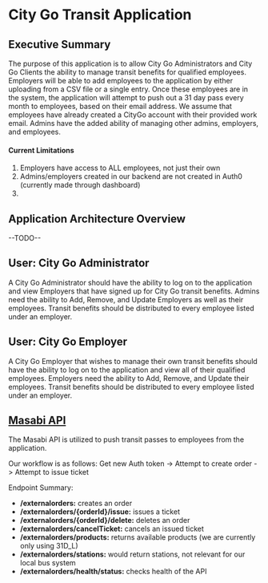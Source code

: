 # City Go Transit Application

## Executive Summary

The purpose of this application is to allow City Go Administrators and City Go Clients the ability to manage transit benefits for qualified employees. Employers will be able to add employees to the application by either uploading from a CSV file or a single entry. Once these employees are in the system, the application will attempt to push out a 31 day pass every month to employees, based on their email address. We assume that employees have already created a CityGo account with their provided work email. Admins have the added ability of managing other admins, employers, and employees.

#### Current Limitations
1. Employers have access to ALL employees, not just their own
2. Admins/employers created in our backend are not created in Auth0 (currently made through dashboard)
3. 

## Application Architecture Overview
--TODO--

## User: City Go Administrator

A City Go Administrator should have the ability to log on to the application and view Employers that have signed up for City Go transit benefits. Admins need the ability to Add, Remove, and Update Employers as well as their employees. Transit benefits should be distributed to every employee listed under an employer.

## User: City Go Employer

A City Go Employer that wishes to manage their own transit benefits should have the ability to log on to the application and view all of their qualified employees. Employers need the ability to Add, Remove, and Update their employees. Transit benefits should be distributed to every employee listed under an employer.

## [Masabi API](https://drive.google.com/file/d/0B2FrAPrczcVFVnRaci1kRjd6X25Uc0FyUG9ObW1PNG9IazFV/view)

The Masabi API is utilized to push transit passes to employees from the application. 

Our workflow is as follows:
Get new Auth token -> Attempt to create order -> Attempt to issue ticket

Endpoint Summary: 
- **/externalorders:** creates an order
- **/externalorders/{orderId}/issue:** issues a ticket
- **/externalorders/{orderId}/delete:** deletes an order
- **/externalorders/cancelTicket:** cancels an issued ticket
- **/externalorders/products:** returns available products (we are currently only using 31D_L)
- **/externalorders/stations:** would return stations, not relevant for our local bus system
- **/externalorders/health/status:** checks health of the API
